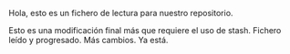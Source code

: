 Hola, esto es un fichero de lectura para nuestro repositorio.

Esto es una modificación final más que requiere el uso de stash. 
Fichero leído y progresado. Más cambios. Ya está.

